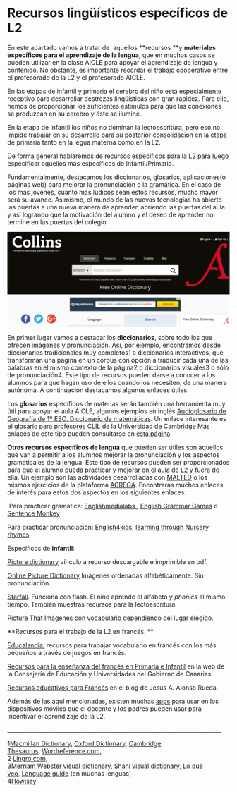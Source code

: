 # Recursos lingüísticos específicos de L2

En este apartado vamos a tratar de  aquellos **recursos **y **materiales específicos para el aprendizaje de la lengua**, que en muchos casos se pueden utilizar en la clase AICLE para apoyar el aprendizaje de lengua y contenido. No obstante, es importante recordar el trabajo cooperativo entre el profesorado de la L2 y el profesorado AICLE.

En las etapas de infantil y primaria el cerebro del niño está especialmente receptivo para desarrollar destrezas lingüísticas con gran rapidez. Para ello, hemos de proporcionar los suficientes estímulos para que las conexiones se produzcan en su cerebro y éste se ilumine.

En la etapa de infantil los niños no dominan la lectoescritura, pero eso no impide trabajar en su desarrollo para su posterior consolidación en la etapa de primaria tanto en la legua materna como en la L2.

De forma general hablaremos de recursos específicos para la L2 para luego especificar aquellos más específicos de Infantil/Primaria.

Fundamentalmente, destacamos los diccionarios, glosarios, aplicaciones(o páginas web) para mejorar la pronunciación o la gramática. En el caso de los más jóvenes, cuanto más lúdicos sean estos recursos, mucho mayor será su avance. Asimismo, el mundo de las nuevas tecnologías ha abierto las puertas a una nueva manera de aprender, abriendo las puertas del aula y así logrando que la motivación del alumno y el deseo de aprender no termine en las puertas del colegio.


[![REA AICLE bloque 2 Diccionario](img/Captura_collins_dictionary.PNG "Collins dictionary")](http://www.collinsdictionary.com/)  

En primer lugar vamos a destacar los **diccionarios**, sobre todo los que ofrecen imágenes y pronunciación. Así, por ejemplo, encontramos desde diccionarios tradicionales muy completos1 a diccionarios interactivos, que transforman una página en un corpus con opción a traducir cada una de las palabras en el mismo contexto de la página2 o diccionarios visuales3 o sólo de pronunciación4. Este tipo de recursos pueden darse a conocer a los alumnos para que hagan uso de ellos cuando los necesiten, de una manera autónoma. A continuación destacamos algunos enlaces útiles.

Los **glosarios** específicos de materias serán también una herramienta muy útil para apoyar el aula AICLE, algunos ejemplos en inglés [Audioglosario de Geografía de 1º ESO, ](http://www.students.linguaframe.com/gh1-audio-glossary)[Diccionario de matemáticas](http://www.amathsdictionaryforkids.com/dictionary.html). Un enlace interesante es el glosario para [profesores CLIL](http://www.cambridgeenglish.org/images/22194-tkt-clil-glossary-document.pdf) de la Universidad de Cambridge Más enlaces de este tipo pueden consultarse en [esta página](http://isabelperez.com/tesllinks2.htm).

**Otros recursos específicos de lengua** que pueden ser útiles son aquellos que van a permitir a los alumnos mejorar la pronunciación y los aspectos gramaticales de la lengua. Este tipo de recursos pueden ser proporcionados para que el alumno pueda practicar y mejorar en el aula de L2 y fuera de ella. Un ejemplo son las actividades desarrolladas con [MALTED](http://recursostic.educacion.es/malted/web/) o los mismos ejercicios de la plataforma [AGREGA](http://agrega.educacion.es/visualizadorcontenidos2/Portada/Portada.do;jsessionid=10A682EE35AD8F0D7BCF36BDDFEB4D85). Encontrarás muchos enlaces de interés para estos dos aspectos en los siguientes enlaces:

 Para practicar gramática: [Englishmedialabs ](http://www.englishmedialab.com/elementaryquizzes.html), [English Grammar Games](http://www.eslgamesworld.com/members/games/grammar/) o [Sentence Monkey](http://www.eslgamesplus.com/sentence-monkey/)

Para practicar pronunciación: [English4kids](http://www.english-4kids.com/phonicsheets.html), [learning through Nursery rhymes](http://www.enchantedlearning.com/Rhymes.html)

Específicos de **infantil**:

[Picture dictionary](http://www.storytimestandouts.com/free-early-literacy-printables-children/picture-dictionaries/) vínculo a recurso descargable e imprimible en pdf.

[Online Picture Dictionary](http://www.esolhelp.com/online-picture-dictionary.html) Imágenes ordenadas alfabéticamente. Sin pronunciación.

[Starfall](http://www.starfall.com/n/level-k/index/load.htm). Funciona con flash. El niño aprende el alfabeto y _phonics_ al mismo tiempo. También muestras recursos para la lectoescritura.

[Picture That](http://www.ipicthat.com/index.php?m=scenarios) Imágenes con vocabulario dependiendo del lugar elegido.

**Recursos para el trabajo de la L2 en francés. **

[Educalandia:](http://www.educalandia.net/alumnos/busqueda_tematica.php?palabra_clave=franc%E9s) recursos para trabajar vocabulario en francés con los más pequeños a través de juegos en francés.

[Recursos para la enseñanza del francés en Primaria e Infantil](http://www3.gobiernodecanarias.org/medusa/ecoescuela/recursoseducativos/tag/francais/) en la web de la Consejería de Educación y Universidades del Gobierno de Canarias. 

[Recursos educativos para Francés](https://jesusalonsorueda.webnode.es/frances/) en el blog de Jesús A. Alonso Rueda. 

Además de las aquí mencionadas, existen muchas [apps](https://es.pinterest.com/pin/226517056234339424/) para usar en los dispositivos móviles que el docente y los padres pueden usar para incentivar el aprendizaje de la L2.

\_\_\_\_\_\_\_\_\_\_\_\_\_\_\_\_\_\_\_\_\_\_\_\_\_\_\_\_\_\_\_\_\_\_\_\_\_\_\_\_\_\_\_\_\_\_\_\_\_\_\_\_\_\_\_\_\_\_\_\_\_\_\_\_\_\_\_\_\_\_\_\_\_\_\_\_

  
1[Macmillan Dictionary](http://www.macmillandictionary.com/), [Oxford Dictionary](https://en.oxforddictionaries.com/), [Cambridge Thesaurus](http://dictionary.cambridge.org/es/index.html), [Wordreference.com,](http://www.wordreference.com/)  
2 [Lingro.com](http://lingro.com/),  
3[Merriam Webster visual dictionary](http://visual.merriam-webster.com/index.php), [Shahi visual dictionary,](http://blachan.com/shahi/) [Lo que veo](http://www.leoloqueveo.org/), [Language guide](http://www.languageguide.org/english/) (en muchas lenguas)  
4[Howjsay](http://www.howjsay.com/)